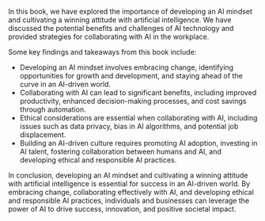
In this book, we have explored the importance of developing an AI mindset and cultivating a winning attitude with artificial intelligence. We have discussed the potential benefits and challenges of AI technology and provided strategies for collaborating with AI in the workplace.

Some key findings and takeaways from this book include:

* Developing an AI mindset involves embracing change, identifying opportunities for growth and development, and staying ahead of the curve in an AI-driven world.
* Collaborating with AI can lead to significant benefits, including improved productivity, enhanced decision-making processes, and cost savings through automation.
* Ethical considerations are essential when collaborating with AI, including issues such as data privacy, bias in AI algorithms, and potential job displacement.
* Building an AI-driven culture requires promoting AI adoption, investing in AI talent, fostering collaboration between humans and AI, and developing ethical and responsible AI practices.

In conclusion, developing an AI mindset and cultivating a winning attitude with artificial intelligence is essential for success in an AI-driven world. By embracing change, collaborating effectively with AI, and developing ethical and responsible AI practices, individuals and businesses can leverage the power of AI to drive success, innovation, and positive societal impact.
